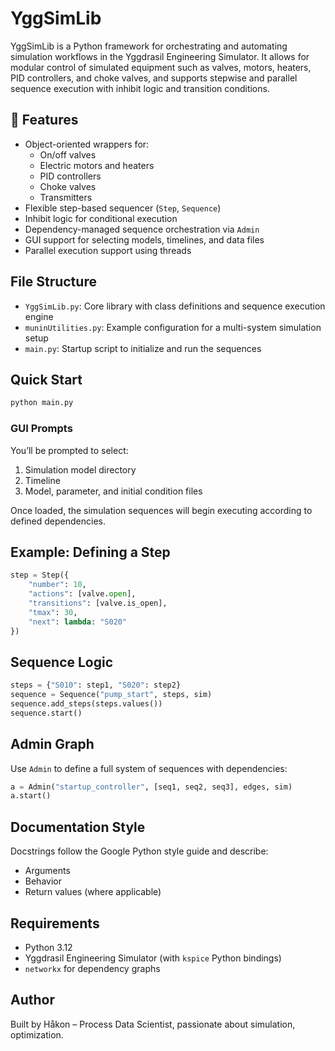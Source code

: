 # YggSimLib

YggSimLib is a Python framework for orchestrating and automating simulation workflows in the Yggdrasil Engineering Simulator. It allows for modular control of simulated equipment such as valves, motors, heaters, PID controllers, and choke valves, and supports stepwise and parallel sequence execution with inhibit logic and transition conditions.

## 🔧 Features

- Object-oriented wrappers for:
  - On/off valves
  - Electric motors and heaters
  - PID controllers
  - Choke valves
  - Transmitters
- Flexible step-based sequencer (`Step`, `Sequence`)
- Inhibit logic for conditional execution
- Dependency-managed sequence orchestration via `Admin`
- GUI support for selecting models, timelines, and data files
- Parallel execution support using threads

## File Structure

- `YggSimLib.py`: Core library with class definitions and sequence execution engine
- `muninUtilities.py`: Example configuration for a multi-system simulation setup
- `main.py`: Startup script to initialize and run the sequences

## Quick Start

```bash
python main.py
```

### GUI Prompts
You’ll be prompted to select:
1. Simulation model directory
2. Timeline
3. Model, parameter, and initial condition files

Once loaded, the simulation sequences will begin executing according to defined dependencies.

## Example: Defining a Step

```python
step = Step({
    "number": 10,
    "actions": [valve.open],
    "transitions": [valve.is_open],
    "tmax": 30,
    "next": lambda: "S020"
})
```

## Sequence Logic

```python
steps = {"S010": step1, "S020": step2}
sequence = Sequence("pump_start", steps, sim)
sequence.add_steps(steps.values())
sequence.start()
```

## Admin Graph
Use `Admin` to define a full system of sequences with dependencies:

```python
a = Admin("startup_controller", [seq1, seq2, seq3], edges, sim)
a.start()
```

## Documentation Style
Docstrings follow the Google Python style guide and describe:
- Arguments
- Behavior
- Return values (where applicable)

## Requirements
- Python 3.12
- Yggdrasil Engineering Simulator (with `kspice` Python bindings)
- `networkx` for dependency graphs

## Author
Built by Håkon – Process Data Scientist, passionate about simulation, optimization.
